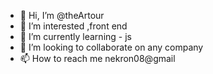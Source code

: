 - 👋 Hi, I’m @theArtour
- 👀 I’m interested ,front end
- 🌱 I’m currently learning - js
- 💞️ I’m looking to collaborate on any company
- 📫 How to reach me nekron08@gmail

<!---
theArtour/theArtour is a ✨ special ✨ repository because its `README.md` (this file) appears on your GitHub profile.
You can click the Preview link to take a look at your changes.
--->
